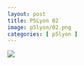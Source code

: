 ```yaml
---
layout: post
title: P5Lyon 02
image: p5lyon/02.png
categories: [ p5lyon ]
---
```

<img src="./IMG_2243.JPG" />
<canvas></canvas>
